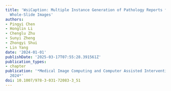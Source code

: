 ```yaml
---
title: 'WsiCaption: Multiple Instance Generation of Pathology Reports for Gigapixel
  Whole-Slide Images'
authors:
- Pingyi Chen
- Honglin Li
- Chenglu Zhu
- Sunyi Zheng
- Zhongyi Shui
- Lin Yang
date: '2024-01-01'
publishDate: '2025-03-17T07:55:28.391561Z'
publication_types:
- chapter
publication: '*Medical Image Computing and Computer Assisted Intervention -- MICCAI
  2024*'
doi: 10.1007/978-3-031-72083-3_51
---
```

